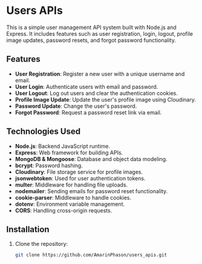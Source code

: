 # Users APIs

This is a simple user management API system built with Node.js and Express. It includes features such as user registration, login, logout, profile image updates, password resets, and forgot password functionality.

## Features

- **User Registration**: Register a new user with a unique username and email.
- **User Login**: Authenticate users with email and password.
- **User Logout**: Log out users and clear the authentication cookies.
- **Profile Image Update**: Update the user's profile image using Cloudinary.
- **Password Update**: Change the user's password.
- **Forgot Password**: Request a password reset link via email.

## Technologies Used

- **Node.js**: Backend JavaScript runtime.
- **Express**: Web framework for building APIs.
- **MongoDB & Mongoose**: Database and object data modeling.
- **bcrypt**: Password hashing.
- **Cloudinary**: File storage service for profile images.
- **jsonwebtoken**: Used for user authentication tokens.
- **multer**: Middleware for handling file uploads.
- **nodemailer**: Sending emails for password reset functionality.
- **cookie-parser**: Middleware to handle cookies.
- **dotenv**: Environment variable management.
- **CORS**: Handling cross-origin requests.

## Installation

1. Clone the repository:
   ```bash
   git clone https://github.com/AmarinPhason/users_apis.git
   ```
